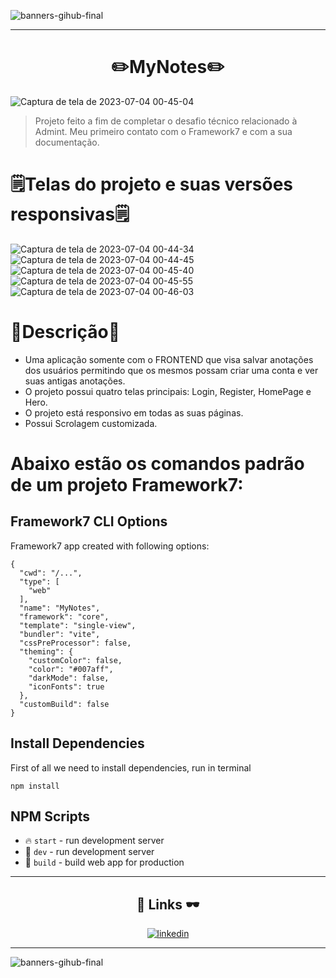 ![banners-gihub-final](https://user-images.githubusercontent.com/100351576/198029195-06625761-f2a2-4e25-8729-e6ad58541c57.gif)

***

<div align="center">

# ✏️MyNotes✏️

</div>


![Captura de tela de 2023-07-04 00-45-04](https://github.com/IasmimCristina/technicalassessment/assets/100351576/dad79bf0-7d87-4684-84e4-8f9e0d04e201)

> Projeto feito a fim de completar o desafio técnico relacionado à Admint.
> Meu primeiro contato com o Framework7 e com a sua documentação.

# 🗒️Telas do projeto e suas versões responsivas🗒️
![Captura de tela de 2023-07-04 00-44-34](https://github.com/IasmimCristina/technicalassessment/assets/100351576/a3ad9c5d-77b8-4298-bb6e-6a597a4d6355)
![Captura de tela de 2023-07-04 00-44-45](https://github.com/IasmimCristina/technicalassessment/assets/100351576/a598bf84-065c-4072-9a71-e245f9205c2b)
![Captura de tela de 2023-07-04 00-45-40](https://github.com/IasmimCristina/technicalassessment/assets/100351576/5580b363-8f38-4903-8448-67481abff230)
![Captura de tela de 2023-07-04 00-45-55](https://github.com/IasmimCristina/technicalassessment/assets/100351576/b9665302-8549-45a7-81d5-84c54988ad8b)
![Captura de tela de 2023-07-04 00-46-03](https://github.com/IasmimCristina/technicalassessment/assets/100351576/47763183-87eb-40b9-841c-5cd50947bbd0)


# 👀Descrição👀

- Uma aplicação somente com o FRONTEND que visa salvar anotações dos usuários permitindo que os mesmos possam criar uma conta e ver suas antigas anotações.
- O projeto possui quatro telas principais: Login, Register, HomePage e Hero.
- O projeto está responsivo em todas as suas páginas.
- Possui Scrolagem customizada.

# Abaixo estão os comandos padrão de um projeto Framework7:
## Framework7 CLI Options

Framework7 app created with following options:

```
{
  "cwd": "/...",
  "type": [
    "web"
  ],
  "name": "MyNotes",
  "framework": "core",
  "template": "single-view",
  "bundler": "vite",
  "cssPreProcessor": false,
  "theming": {
    "customColor": false,
    "color": "#007aff",
    "darkMode": false,
    "iconFonts": true
  },
  "customBuild": false
}
```

## Install Dependencies

First of all we need to install dependencies, run in terminal
```
npm install
```

## NPM Scripts

* 🔥 `start` - run development server
* 🔧 `dev` - run development server
* 🔧 `build` - build web app for production

---

<div align="center">

## 🔗 Links 🕶️

</div>

<div align="center">
      
[![linkedin](https://img.shields.io/badge/linkedin-0A66C2?style=for-the-badge&logo=linkedin&logoColor=white)](https://www.linkedin.com/in/ias-cristina)
      
</div>


---

![banners-gihub-final](https://user-images.githubusercontent.com/100351576/198029195-06625761-f2a2-4e25-8729-e6ad58541c57.gif)
